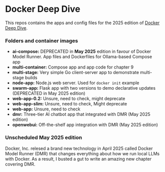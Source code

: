 # Docker Deep Dive

This repos contains the apps and config files for the 2025 edition of [Docker Deep Dive](https://www.amazon.com/dp/1916585256).

### Folders and container images

- **ai-compose:** DEPRECATED in **May 2025** edition in favour of Docker Model Runner. App files and Dockerfiles for Ollama-based Compose app
- **multi-container:** Compose app and app code for chapter 9
- **multi-stage:** Very simple Go client-server app to demonstrate multi-stage builds
- **node-app:** Node.js web server. Used for `docker init` example
- **swarm-app:** Flask app with two versions to demo declarative updates (DEPRECATED in May 2025 edition)
- **web-app-0.2:** Unsure, need to check, might deprecate
- **web-app-slim:** Unsure, need to check, Might deprecate
- **web-app:** Unsure, need to check 
- **dmr:** Three-tier AI chatbot app that integrated with DMR (May 2025 edition)
- **openwebui:** Off-the-shelf app integration with DMR (May 2025 edition)

### Unscheduled May 2025 edition

Docker, Inc. relesed a brand new technology in April 2025 called Docker Model Runner (DMR) that changes everything about how we run local LLMs with Docker. As a result, I busted a gut to write an amazing new chapter covering DMR.

